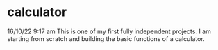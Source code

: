 # calculator

16/10/22 9:17 am
This is one of my first fully independent projects. 
I am starting from scratch and building the basic functions of a calculator. 
